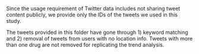 Since the usage requirement of Twitter data includes not sharing tweet content publicly, we provide only the IDs of the tweets we used in this study. 

The tweets provided in this folder have gone through 1) keyword matching and 2) removal of tweets from users with no location info. Tweets with more than one drug are not removed for replicating the trend analysis.
